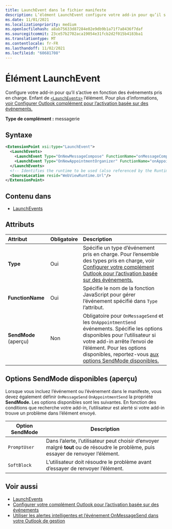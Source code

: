 ```yaml
---
title: LaunchEvent dans le fichier manifeste
description: L’élément LaunchEvent configure votre add-in pour qu’il s’active en fonction des événements pris en charge.
ms.date: 11/01/2021
ms.localizationpriority: medium
ms.openlocfilehash: a8ab75633d87284e02e9db9b1a71f7a8436f7daf
ms.sourcegitcommit: 23ce57b2702aca19054e31fcb2d2f015b4183ba1
ms.translationtype: MT
ms.contentlocale: fr-FR
ms.lasthandoff: 11/02/2021
ms.locfileid: "60681708"
---
```

# <a name="launchevent-element"></a>Élément LaunchEvent

Configure votre add-in pour qu’il s’active en fonction des événements pris en charge. Enfant de [`<LaunchEvents>`](launchevents.md) l’élément. Pour plus d’informations, [voir Configurer Outlook complément pour l’activation basée sur des événements.](../../outlook/autolaunch.md)

**Type de complément :** messagerie

## <a name="syntax"></a>Syntaxe

```XML
<ExtensionPoint xsi:type="LaunchEvent">
  <LaunchEvents>
    <LaunchEvent Type="OnNewMessageCompose" FunctionName="onMessageComposeHandler"/>
    <LaunchEvent Type="OnNewAppointmentOrganizer" FunctionName="onAppointmentComposeHandler"/>
  </LaunchEvents>
  <!-- Identifies the runtime to be used (also referenced by the Runtime element). -->
  <SourceLocation resid="WebViewRuntime.Url"/>
</ExtensionPoint>
```

## <a name="contained-in"></a>Contenu dans

- [LaunchEvents](launchevents.md)

## <a name="attributes"></a>Attributs

|  Attribut  |  Obligatoire  |  Description  |
|:-----|:-----|:-----|
|  **Type**  |  Oui  | Spécifie un type d’événement pris en charge. Pour l’ensemble des types pris en charge, voir [Configurer votre complément Outlook pour l’activation basée sur des événements.](../../outlook/autolaunch.md#supported-events) |
|  **FunctionName**  |  Oui  | Spécifie le nom de la fonction JavaScript pour gérer l’événement spécifié dans `Type` l’attribut. |
|  **SendMode** (aperçu) |  Non  | Obligatoire pour `OnMessageSend` et les `OnAppointmentSend` événements. Spécifie les options disponibles pour l’utilisateur si votre add-in arrête l’envoi de l’élément. Pour les options disponibles, reportez-vous [aux options SendMode disponibles.](#available-sendmode-options-preview) |

## <a name="available-sendmode-options-preview"></a>Options SendMode disponibles (aperçu)

Lorsque vous incluez l’événement ou l’événement dans le manifeste, vous devez également définir `OnMessageSend` `OnAppointmentSend` la propriété **SendMode.** Les options disponibles sont les suivantes. En fonction des conditions que recherche votre add-in, l’utilisateur est alerté si votre add-in trouve un problème dans l’élément envoyé.

| Option SendMode | Description |
|---|---|
|`PromptUser`|Dans l’alerte, l’utilisateur peut choisir d’envoyer malgré **tout** ou de résoudre le problème, puis essayer de renvoyer l’élément.|
|`SoftBlock`|L’utilisateur doit résoudre le problème avant d’essayer de renvoyer l’élément.|

## <a name="see-also"></a>Voir aussi

- [LaunchEvents](launchevents.md)
- [Configurer votre complément Outlook pour l’activation basée sur des événements](../../outlook/autolaunch.md#supported-events)
- [Utiliser les alertes intelligentes et l’événement OnMessageSend dans votre Outlook de gestion](../../outlook/smart-alerts-onmessagesend-walkthrough.md)
